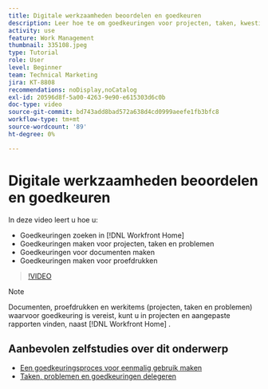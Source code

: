 ```yaml
---
title: Digitale werkzaamheden beoordelen en goedkeuren
description: Leer hoe te om goedkeuringen voor projecten, taken, kwesties, documenten, en proeven in  [!DNL Workfront Home] te vinden en te maken.
activity: use
feature: Work Management
thumbnail: 335108.jpeg
type: Tutorial
role: User
level: Beginner
team: Technical Marketing
jira: KT-8808
recommendations: noDisplay,noCatalog
exl-id: 20596d8f-5a00-4263-9e90-e615303d6c0b
doc-type: video
source-git-commit: bd743add8bad572a638d4cd0999aeefe1fb3bfc8
workflow-type: tm+mt
source-wordcount: '89'
ht-degree: 0%

---
```


# Digitale werkzaamheden beoordelen en goedkeuren

In deze video leert u hoe u:

* Goedkeuringen zoeken in [!DNL Workfront Home]
* Goedkeuringen maken voor projecten, taken en problemen
* Goedkeuringen voor documenten maken
* Goedkeuringen maken voor proefdrukken

>[!VIDEO](https://video.tv.adobe.com/v/335108/?quality=12&learn=on)


>[!NOTE]
>
>Documenten, proefdrukken en werkitems (projecten, taken en problemen) waarvoor goedkeuring is vereist, kunt u in projecten en aangepaste rapporten vinden, naast [!DNL Workfront Home] .

## Aanbevolen zelfstudies over dit onderwerp

* [Een goedkeuringsproces voor eenmalig gebruik maken](/help/manage-work/approval-processes-and-milestone-paths/create-a-single-use-approval-process.md)
* [Taken, problemen en goedkeuringen delegeren](/help/manage-work/approval-processes-and-milestone-paths/delegate-approvals.md)


<!---
learn more URLS
Approving work
Home area for Reviewers
Guides
Home overview for Reviewers
Issue page overview
--->
